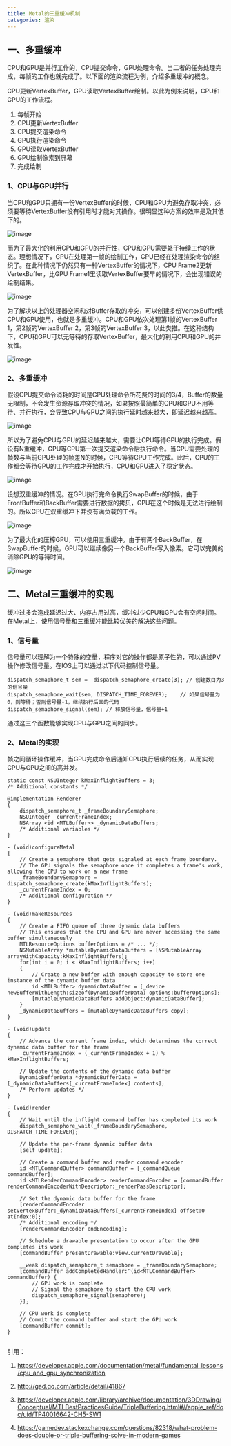 ```yaml
---
title: Metal的三重缓冲机制
categories: 渲染
---
```

## 一、多重缓冲
CPU和GPU是并行工作的，CPU提交命令，GPU处理命令。当二者的任务处理完成，每帧的工作也就完成了。以下面的渲染流程为例，介绍多重缓冲的概念。

CPU更新VertexBuffer，GPU读取VertexBuffer绘制。以此为例来说明，CPU和GPU的工作流程。

1. 每帧开始
2. CPU更新VertexBuffer
3. CPU提交渲染命令
4. GPU执行渲染命令
5. GPU读取VertexBuffer
6. GPU绘制像素到屏幕
7. 完成绘制

### 1、CPU与GPU并行
当CPU和GPU只拥有一份VertexBuffer的时候，CPU和GPU为避免存取冲突，必须要等待VertexBuffer没有引用时才能对其操作。很明显这种方案的效率是及其低下的。

![image](https://docs-assets.developer.apple.com/published/a8fcc3ae6f/3f778646-c337-42d1-977b-f5e8f1ac411c.png)

而为了最大化的利用CPU和GPU的并行性，CPU和GPU需要处于持续工作的状态。理想情况下，GPU在处理第一帧的绘制工作，CPU已经在处理渲染命令的组织了。在此种情况下仍然只有一种VertexBuffer的情况下，CPU Frame2更新VertexBuffer，比GPU Frame1里读取VertexBuffer要早的情况下，会出现错误的绘制结果。

![image](https://docs-assets.developer.apple.com/published/a8fcc3ae6f/e4f8f52c-ec6d-4c8d-bac3-e9e7a8a28be5.png)

为了解决以上的处理器空闲和对Buffer存取的冲突，可以创建多份VertexBuffer供CPU和GPU使用，也就是多重缓冲。CPU和GPU依次处理第1帧的VertexBuffer 1，第2帧的VertexBuffer 2，第3帧的VertexBuffer 3，以此类推。在这种结构下，CPU和GPU可以无等待的存取VertexBuffer，最大化的利用CPU和GPU的并发性。

![image](https://docs-assets.developer.apple.com/published/a8fcc3ae6f/5cd216dc-7d80-4d95-ac0b-b9fa783513f3.png)

### 2、多重缓冲
假设CPU提交命令消耗的时间是GPU处理命令所花费的时间的3/4，Buffer的数量无限制，不会发生资源存取冲突的情况，如果按照最简单的CPU和GPU不用等待、并行执行，会导致CPU与GPU之间的执行延时越来越大，即延迟越来越高。

![image](https://i.loli.net/2018/08/02/5b6314eb98ddc.jpg)

所以为了避免CPU与GPU的延迟越来越大，需要让CPU等待GPU的执行完成。假设有N重缓冲，GPU等CPU第一次提交渲染命令后执行命令。当CPU需要处理的帧数与当前GPU处理的帧差N的时候，CPU等待GPU工作完成。此后，CPU的工作都会等待GPU的工作完成才开始执行，CPU和GPU进入了稳定状态。

![image](https://i.loli.net/2018/08/04/5b658a83c410c.jpg)

设想双重缓冲的情况。在GPU执行完命令执行SwapBuffer的时候，由于FrontBuffer和BackBuffer需要进行数据的拷贝，GPU在这个时候是无法进行绘制的。所以GPU在双重缓冲下并没有满负载的工作。

![image](https://i.loli.net/2018/08/02/5b6314f003fa9.jpg)

为了最大化的压榨GPU，可以使用三重缓冲。由于有两个BackBuffer，在SwapBuffer的时候，GPU可以继续像另一个BackBuffer写入像素。它可以完美的消除GPU的等待时间。

![image](https://i.loli.net/2018/08/04/5b658a83cdeac.jpg)

## 二、Metal三重缓冲的实现
缓冲过多会造成延迟过大、内存占用过高，缓冲过少CPU和GPU会有空闲时间。在Metal上，使用信号量和三重缓冲能比较优美的解决这些问题。
### 1、信号量
信号量可以理解为一个特殊的变量，程序对它的操作都是原子性的，可以通过PV操作修改信号量。在IOS上可以通过以下代码控制信号量。
``` obj-c
dispatch_semaphore_t sem =  dispatch_semaphore_create(3); // 创建数目为3的信号量
dispatch_semaphore_wait(sem, DISPATCH_TIME_FOREVER);	// 如果信号量为0，则等待；否则信号量-1，继续执行后面的代码
dispatch_semaphore_signal(sem);	// 释放信号量，信号量+1
```
通过这三个函数能够实现CPU与GPU之间的同步。
### 2、Metal的实现
帧之间循环操作缓冲，当GPU完成命令后通知CPU执行后续的任务，从而实现CPU与GPU之间的高并发。
``` obj-c
static const NSUInteger kMaxInflightBuffers = 3;
/* Additional constants */
 
@implementation Renderer
{
    dispatch_semaphore_t _frameBoundarySemaphore;
    NSUInteger _currentFrameIndex;
    NSArray <id <MTLBuffer>> _dynamicDataBuffers;
    /* Additional variables */
}
 
- (void)configureMetal
{
    // Create a semaphore that gets signaled at each frame boundary.
    // The GPU signals the semaphore once it completes a frame's work, allowing the CPU to work on a new frame
    _frameBoundarySemaphore = dispatch_semaphore_create(kMaxInflightBuffers);
    _currentFrameIndex = 0;
    /* Additional configuration */
}
 
- (void)makeResources
{
    // Create a FIFO queue of three dynamic data buffers
    // This ensures that the CPU and GPU are never accessing the same buffer simultaneously
    MTLResourceOptions bufferOptions = /* ... */;
    NSMutableArray *mutableDynamicDataBuffers = [NSMutableArray arrayWithCapacity:kMaxInflightBuffers];
    for(int i = 0; i < kMaxInflightBuffers; i++)
    {
        // Create a new buffer with enough capacity to store one instance of the dynamic buffer data
        id <MTLBuffer> dynamicDataBuffer = [_device newBufferWithLength:sizeof(DynamicBufferData) options:bufferOptions];
        [mutableDynamicDataBuffers addObject:dynamicDataBuffer];
    }
    _dynamicDataBuffers = [mutableDynamicDataBuffers copy];
}
 
- (void)update
{
    // Advance the current frame index, which determines the correct dynamic data buffer for the frame
    _currentFrameIndex = (_currentFrameIndex + 1) % kMaxInflightBuffers;
 
    // Update the contents of the dynamic data buffer
    DynamicBufferData *dynamicBufferData = [_dynamicDataBuffers[_currentFrameIndex] contents];
    /* Perform updates */
}
 
- (void)render
{
    // Wait until the inflight command buffer has completed its work
    dispatch_semaphore_wait(_frameBoundarySemaphore, DISPATCH_TIME_FOREVER);
 
    // Update the per-frame dynamic buffer data
    [self update];
 
    // Create a command buffer and render command encoder
    id <MTLCommandBuffer> commandBuffer = [_commandQueue commandBuffer];
    id <MTLRenderCommandEncoder> renderCommandEncoder = [commandBuffer renderCommandEncoderWithDescriptor:_renderPassDescriptor];
 
    // Set the dynamic data buffer for the frame
    [renderCommandEncoder setVertexBuffer:_dynamicDataBuffers[_currentFrameIndex] offset:0 atIndex:0];
    /* Additional encoding */
    [renderCommandEncoder endEncoding];
 
    // Schedule a drawable presentation to occur after the GPU completes its work
    [commandBuffer presentDrawable:view.currentDrawable];
 
    __weak dispatch_semaphore_t semaphore = _frameBoundarySemaphore;
    [commandBuffer addCompletedHandler:^(id<MTLCommandBuffer> commandBuffer) {
        // GPU work is complete
        // Signal the semaphore to start the CPU work
        dispatch_semaphore_signal(semaphore);
    }];
 
    // CPU work is complete
    // Commit the command buffer and start the GPU work
    [commandBuffer commit];
}
 
```

引用：
1. https://developer.apple.com/documentation/metal/fundamental_lessons/cpu_and_gpu_synchronization
2. http://gad.qq.com/article/detail/41867
3. https://developer.apple.com/library/archive/documentation/3DDrawing/Conceptual/MTLBestPracticesGuide/TripleBuffering.html#//apple_ref/doc/uid/TP40016642-CH5-SW1

4. https://gamedev.stackexchange.com/questions/82318/what-problem-does-double-or-triple-buffering-solve-in-modern-games